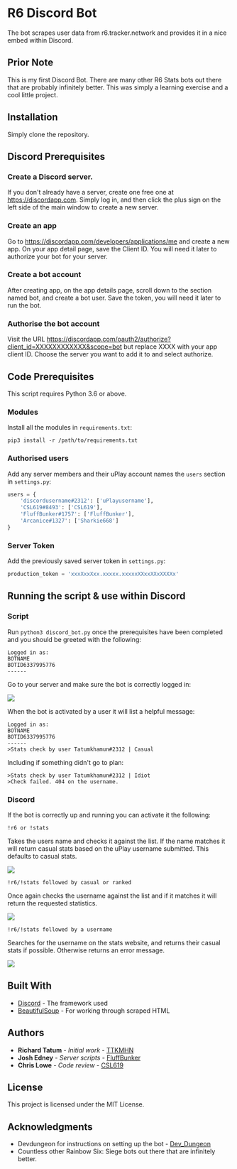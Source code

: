 # R6 Discord Bot

The bot scrapes user data from r6.tracker.network and provides it in a nice embed within Discord.

## Prior Note
This is my first Discord Bot. There are many other R6 Stats bots out there that are probably infinitely better. This was simply a learning exercise and a cool little project.


## Installation

Simply clone the repository.


## Discord Prerequisites

### Create a Discord server.

If you don't already have a server, create one free one at https://discordapp.com. Simply log in, and then click the plus sign on the left side of the main window to create a new server.

### Create an app

Go to https://discordapp.com/developers/applications/me and create a new app. On your app detail page, save the Client ID. You will need it later to authorize your bot for your server.

### Create a bot account

After creating app, on the app details page, scroll down to the section named bot, and create a bot user. Save the token, you will need it later to run the bot.

### Authorise the bot account

Visit the URL https://discordapp.com/oauth2/authorize?client_id=XXXXXXXXXXXX&scope=bot but replace XXXX with your app client ID. Choose the server you want to add it to and select authorize.


## Code Prerequisites

This script requires Python 3.6 or above.

### Modules

Install all the modules in `requirements.txt`:

```
pip3 install -r /path/to/requirements.txt
```

### Authorised users

Add any server members and their uPlay account names the `users` section in `settings.py`:

```python
users = {
    'discordusername#2312': ['uPlayusername'],
    'CSL619#8493': ['CSL619'],
    'FluffBunker#1757': ['FluffBunker'],
    'Arcanice#1327': ['Sharkie668']
}
```

### Server Token
Add the previously saved server token in `settings.py`:

```python
production_token = 'xxxXxxXxx.xxxxx.xxxxxXXxxXXxXXXXx'
```


## Running the script & use within Discord

### Script

Run `python3 discord_bot.py` once the prerequisites have been completed and you should be greeted with the following:

```
Logged in as:
BOTNAME
BOTID6337995776
------
```

Go to your server and make sure the bot is correctly logged in:

![](https://imgur.com/SJZuRQ0.png)

When the bot is activated by a user it will list a helpful message:

```
Logged in as:
BOTNAME
BOTID6337995776
------
>Stats check by user Tatumkhamun#2312 | Casual
```

Including if something didn't go to plan:

```
>Stats check by user Tatumkhamun#2312 | Idiot
>Check failed. 404 on the username.
```

### Discord

If the bot is correctly up and running you can activate it the following:

```
!r6 or !stats
```
Takes the users name and checks it against the list. If the name matches it will return casual stats based on the uPlay username submitted.
This defaults to casual stats.

![](https://imgur.com/Xaa9WLP.png)

```
!r6/!stats followed by casual or ranked
```
Once again checks the username against the list and if it matches it will return the requested statistics.

![](https://imgur.com/JV6pbqx.png)

```
!r6/!stats followed by a username
```
Searches for the username on the stats website, and returns their casual stats if possible. Otherwise returns an error message.

![](https://imgur.com/KE7I8dg.png)


## Built With
* [Discord](https://discordpy.readthedocs.io/en/latest/index.html) - The framework used
* [BeautifulSoup](https://www.crummy.com/software/BeautifulSoup/) - For working through scraped HTML



## Authors

* **Richard Tatum** - *Initial work* - [TTKMHN](https://gitlab.com/TTKMHN)
* **Josh Edney** - *Server scripts* - [FluffBunker](https://gitlab.com/FluffBunker)
* **Chris Lowe** - *Code review* - [CSL619](https://gitlab.com/CSL619)

## License

This project is licensed under the MIT License.


## Acknowledgments

* Devdungeon for instructions on setting up the bot - [Dev_Dungeon](https://www.devdungeon.com)
* Countless other Rainbow Six: Siege bots out there that are infinitely better.

